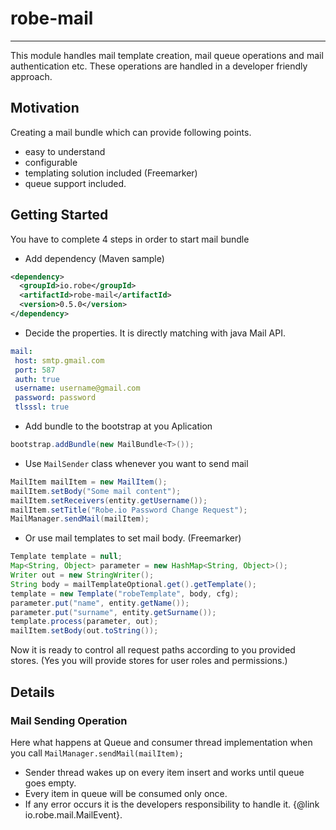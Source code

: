 # robe-mail
---
This module handles mail template creation, mail queue operations and mail authentication etc. These operations are handled in a developer friendly approach.
## Motivation
Creating a mail bundle which can provide following points. 
* easy to understand 
* configurable 
* templating solution included (Freemarker)
* queue support included.

## Getting Started
You have to complete 4 steps in order to start mail bundle
* Add dependency (Maven sample)

```xml
<dependency>
  <groupId>io.robe</groupId>
  <artifactId>robe-mail</artifactId>
  <version>0.5.0</version>
</dependency>
```
* Decide the properties. It is directly matching with java Mail API.

```yml
mail:
 host: smtp.gmail.com
 port: 587
 auth: true
 username: username@gmail.com
 password: password
 tlsssl: true
```
   
* Add bundle to the bootstrap at you Aplication

```java
bootstrap.addBundle(new MailBundle<T>());
```
* Use `MailSender` class whenever you want to send mail

```java
MailItem mailItem = new MailItem();
mailItem.setBody("Some mail content");
mailItem.setReceivers(entity.getUsername());
mailItem.setTitle("Robe.io Password Change Request");
MailManager.sendMail(mailItem);
```

* Or use mail templates to set mail body. (Freemarker)

```java
Template template = null;
Map<String, Object> parameter = new HashMap<String, Object>();
Writer out = new StringWriter();
String body = mailTemplateOptional.get().getTemplate();
template = new Template("robeTemplate", body, cfg);
parameter.put("name", entity.getName());
parameter.put("surname", entity.getSurname());
template.process(parameter, out);
mailItem.setBody(out.toString());
```
Now it is ready to control all request paths according to you provided stores. (Yes you will provide stores for user roles and permissions.)

## Details

### Mail Sending Operation
Here what happens at Queue and consumer thread implementation when you call `MailManager.sendMail(mailItem);` 
* Sender thread wakes up on every item insert and works until queue goes empty.
* Every item in queue will be consumed only once. 
* If any error occurs it is the developers responsibility to handle it. {@link io.robe.mail.MailEvent}.